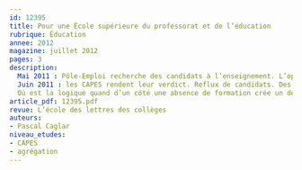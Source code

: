 ```yaml
---
id: 12395
title: Pour une École supérieure du professorat et de l’éducation
rubrique: Éducation
annee: 2012
magazine: juillet 2012
pages: 3
description: 
  Mai 2011 : Pôle-Emploi recherche des candidats à l’enseignement. L’opération est un succès. Les demandes affluent.
  Juin 2011 : les CAPES rendent leur verdict. Reflux de candidats. Des centaines de postes ne sont pas pourvus. En mai, des gens non formés mais demandeurs ; en juin, des gens préparés mais recalés. Ici un nombre croissant d’intéressés ; là une érosion des candidatures.
  Où est la logique quand d’un côté une absence de formation crée un désir de formation, et de l’autre un Master Enseignement crée un rejet des concours de recrutement ?
article_pdf: 12395.pdf
revue: L’école des lettres des collèges
auteurs:
- Pascal Caglar
niveau_etudes:
- CAPES
- agrégation
---
```

